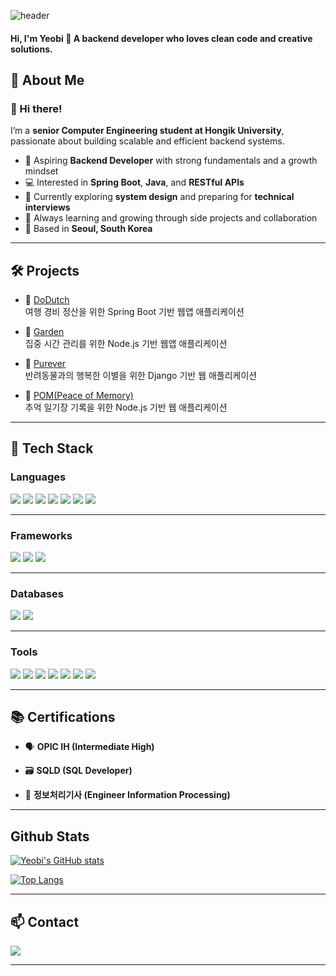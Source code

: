 <!--Header-->
![header](https://capsule-render.vercel.app/api?type=blur&color=gradient&height=300&section=header&text=Welcome%20to%20My%20Dev%20World%F0%9F%A4%97&fontSize=40)
#### Hi, I'm Yeobi 👋 A backend developer who loves clean code and creative solutions.

<!--Body-->
## 🐥 About Me

### 👋 Hi there!  
I’m a **senior Computer Engineering student at Hongik University**, passionate about building scalable and efficient backend systems.

- 🎯 Aspiring **Backend Developer** with strong fundamentals and a growth mindset  
- 💻 Interested in **Spring Boot**, **Java**, and **RESTful APIs**  
- 🚀 Currently exploring **system design** and preparing for **technical interviews**  
- 🌱 Always learning and growing through side projects and collaboration  
- 📍 Based in **Seoul, South Korea**

---

## 🛠 Projects

- 📌 [DoDutch](https://github.com/LikeLionDemoday)  
  여행 경비 정산을 위한 Spring Boot 기반 웹앱 애플리케이션  

- 📌 [Garden](https://github.com/codeit-garden)  
  집중 시간 관리를 위한 Node.js 기반 웹앱 애플리케이션

- 📌 [Purever](https://github.com/Team-Purever)  
  반려동물과의 행복한 이별을 위한 Django 기반 웹 애플리케이션
  
- 📌 [POM(Peace of Memory)](https://github.com/POM-Peace-of-memory)  
  추억 일기장 기록을 위한 Node.js 기반 웹 애플리케이션
  
---

## 🧰 Tech Stack

### Languages
<img src="https://img.shields.io/badge/Java-007396?style=flat-square&logo=OpenJDK&logoColor=white"/> <img src="https://img.shields.io/badge/JavaScript-F7DF1E?style=flat-square&logo=JavaScript&logoColor=black"/> <img src="https://img.shields.io/badge/Python-3776AB?style=flat-square&logo=Python&logoColor=white"/> <img src="https://img.shields.io/badge/C++-00599C?style=flat-square&logo=C%2B%2B&logoColor=white"/> <img src="https://img.shields.io/badge/SQL-4479A1?style=flat-square&logo=MySQL&logoColor=white"/> <img src="https://img.shields.io/badge/HTML5-E34F26?style=flat-square&logo=HTML5&logoColor=white"/> <img src="https://img.shields.io/badge/CSS3-1572B6?style=flat-square&logo=CSS3&logoColor=white"/>

---

### Frameworks
<img src="https://img.shields.io/badge/Spring-6DB33F?style=flat-square&logo=Spring&logoColor=white"/> <img src="https://img.shields.io/badge/Node.js-339933?style=flat-square&logo=Node.js&logoColor=white"/> <img src="https://img.shields.io/badge/Django-092E20?style=flat-square&logo=Django&logoColor=white"/>

---

### Databases
<img src="https://img.shields.io/badge/MySQL-4479A1?style=flat-square&logo=MySQL&logoColor=white"/> <img src="https://img.shields.io/badge/PostgreSQL-4169E1?style=flat-square&logo=PostgreSQL&logoColor=white"/>

---

### Tools
<img src="https://img.shields.io/badge/Git-F05032?style=flat-square&logo=Git&logoColor=white"/> <img src="https://img.shields.io/badge/GitHub-181717?style=flat-square&logo=GitHub&logoColor=white"/> <img src="https://img.shields.io/badge/Docker-2496ED?style=flat-square&logo=Docker&logoColor=white"/> <img src="https://img.shields.io/badge/IntelliJ%20IDEA-000000?style=flat-square&logo=IntelliJIDEA&logoColor=white"/> <img src="https://img.shields.io/badge/Postman-FF6C37?style=flat-square&logo=Postman&logoColor=white"/> <img src="https://img.shields.io/badge/AWS-232F3E?style=flat-square&logo=AmazonAWS&logoColor=white"/> <img src="https://img.shields.io/badge/Notion-000000?style=flat-square&logo=Notion&logoColor=white"/>

---

## 📚 Certifications

- 🗣️ **OPIC IH (Intermediate High)**  

- 🗃️ **SQLD (SQL Developer)**  

- 🧪 **정보처리기사 (Engineer Information Processing)**

---

## Github Stats
[![Yeobi's GitHub stats](https://github-readme-stats.vercel.app/api?username=Yeobi00&show_icons=true&theme=tokyonight)](https://github.com/Yeobi00)

[![Top Langs](https://github-readme-stats.vercel.app/api/top-langs/?username=Yeobi00&layout=compact&theme=tokyonight)](https://github.com/Yeobi00)

---

## 📫 Contact

<a href="mailto:kimhyjjang@gmail.com">
  <img src="https://img.shields.io/badge/Gmail-D14836?style=flat-square&logo=Gmail&logoColor=white"/>
</a>

---
